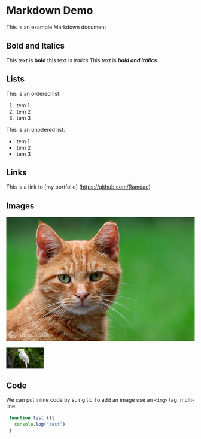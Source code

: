 # Markdown Demo

This is an example Markdown document

## Bold and Italics

This text is **bold**
this text is *italics*
This text is ***bold and italics***

## Lists

This is an ordered list:
1. Item 1
2. Item 2
3. Item 3

This is an unodered list:
- Item 1
- Item 2
- Item 3

## Links

This is a link to [my portfolio] (https://github.com/Ramdao)


## Images

![Cat](./cat.jpg)

<img src="./bird.jpg" width="100">

## Code
 We can put inline code by suing tic
 To add an image use an `<img>` tag.
 multi-line:
 ```javascript
  function test (){
    console.log("test")
  }
 ```